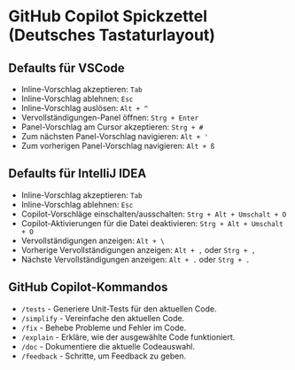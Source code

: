 # GitHub Copilot Spickzettel (Deutsches Tastaturlayout)

## Defaults für VSCode
- Inline-Vorschlag akzeptieren: `Tab`
- Inline-Vorschlag ablehnen: `Esc`
- Inline-Vorschlag auslösen: `Alt + ^`
- Vervollständigungen-Panel öffnen: `Strg + Enter`
- Panel-Vorschlag am Cursor akzeptieren: `Strg + #`
- Zum nächsten Panel-Vorschlag navigieren: `Alt + '`
- Zum vorherigen Panel-Vorschlag navigieren: `Alt + ß`

## Defaults für IntelliJ IDEA
- Inline-Vorschlag akzeptieren: `Tab`
- Inline-Vorschlag ablehnen: `Esc`
- Copilot-Vorschläge einschalten/ausschalten: `Strg + Alt + Umschalt + O`
- Copilot-Aktivierungen für die Datei deaktivieren: `Strg + Alt + Umschalt + O`
- Vervollständigungen anzeigen: `Alt + \`
- Vorherige Vervollständigungen anzeigen: `Alt + ,` oder `Strg + ,`
- Nächste Vervollständigungen anzeigen: `Alt + .` oder `Strg + .`

## GitHub Copilot-Kommandos
- `/tests` - Generiere Unit-Tests für den aktuellen Code.
- `/simplify` - Vereinfache den aktuellen Code.
- `/fix` - Behebe Probleme und Fehler im Code.
- `/explain` - Erkläre, wie der ausgewählte Code funktioniert.
- `/doc` - Dokumentiere die aktuelle Codeauswahl.
- `/feedback` - Schritte, um Feedback zu geben.



